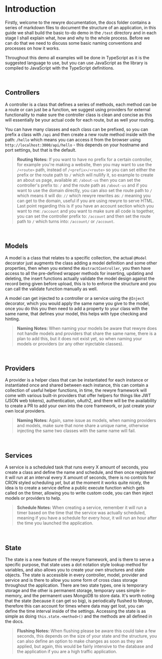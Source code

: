 # Introduction

Firstly, welcome to the rewyre documentation, the docs folder contains a series of markdown files to document the structure of an application, in this guide we shall build the basic to-do demo in the `/test` directory and in each stage I shall explain what, how and why to the whole process. Before we can do that we need to discuss some basic naming conventions and processes on how it works.

Throughout this demo all examples will be done in TypeScript as it is the suggested language to use, but you can use JavaScript as the library is compiled to JavaScript with the TypeScript definitions.

<br />

## Controllers

A controller is a class that defines a series of methods, each method can be a route or can just be a function, we suggest using providers for external functionality to make sure the controller class is clean and concise as this will essentially be your actual code for each route, but as well your routing.

You can have many classes and each class can be prefixed, so you can prefix a class with `/api` and then create a new route method inside with the path: `/hello` which means you can access it from the browser using `http://localhost:3000/api/hello` - this depends on your hostname and port settings, but that is the default.

> **Routing Notes:** If you want to have no prefix for a certain controller, for example you're making a website, then you may want to use the `/<route>` path, instead of `/<prefix>/<route>` so you can set either the prefix or the route path to `/` which will nullify it, so example to create an about us page, available at: `/about-us` then you can set the controller's prefix to: `/` and the route path as `/about-us` and if you want to use the domain directly, you can also set the route path to `/` which means it will do: `//` which rewyre rewrites as: `/` meaning you can get to the domain, useful if you are using rewyre to serve HTML. Last point regarding this is if you have an account section which you want to me: `/account` and you want to make sure all code is together, you can set the controller prefix to: `/account` and then set the route path to `/` which turns into: `/account/` or `/account`.

<br />

## Models

A model is a class that relates to a specific collection, the actual `@Model` decorator just augments the class adding a model definition and some other properties, then when you extend the `AbstractController`, you then have access to all the pre-defined wrapper methods for inserting, updating and deleting, the insert functions actually validate the model design against the record being given before upload, this is to to enforce the structure and you can call the validate function manually as well.

A model can get injected to a controller or a service using the `@Inject` decorator, which you would apply the same name you give to the model, once you do this you then need to add a property to your class with the same name, that defines your model, this helps with type checking and hinting.

> **Naming Notes:** When naming your models be aware that rewyre does not handle models and providers that share the same name, there is a plan to add this, but it does not exist yet, so when naming your models or providers (or any other injectable classes).

<br />

## Providers

A provider is a helper class that can be instantiated for each instance or instantiated once and shared between each instance, this can contain a collection of useful helper functions, in time, the rewyre framework will come with various built-in providers that offer helpers for things like JWT (JSON web tokens), authentication, oAuth2, and there will be the availability to create a PR to add your own into the core framework, or just create your own local providers.

> **Naming Notes:** Again, same issue as models, when naming providers and models, make sure that none share a unique name, otherwise injecting the same two classes with the same name will fail.

<br />

## Services

A service is a scheduled task that runs every X amount of seconds, you create a class and define the name and schedule, and then once registered it will run at an interval every X amount of seconds, there is no controls for CRON styled scheduling _yet_, but at the moment it works quite nicely, the idea is to create a service define a public execute function which gets called on the timer, allowing you to write custom code, you can then inject models or providers to help.

> **Schedule Notes:** When creating a service, remember it will run a timer based on the time that the service was actually scheduled, meaning if you have a schedule for every hour, it will run an hour after the time you launched the application.

<br />

## State

The state is a new feature of the rewyre framework, and is there to serve a specific purpose, that state uses a dot notation style lookup method for variables, and also allows you to create your own structures and state objects. The state is accessible in every controller, model, provider and service and is there to allow you some form of cross class storage throughout the application. There are two state types, one is temporary storage and the other is permanent storage, temporary uses simple in-memory, and the permanent uses MongoDB to store data. It's worth noting that the state (because it can get so big), is periodically flushed to Mongo, therefore this can account for times where data may get lost, you can define the time interval inside of the settings. Accessing the state is as simple as doing `this.state.<method>()` and the methods are all defined in the docs.

> **Flushing Notes:** When flushing please be aware this could take a few seconds, this depends on the size of your state and the structure, you can also define an option to make changes as soon as they are applied, but again, this would be fairly intensive to the database and the application if you are a high traffic application.